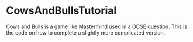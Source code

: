 # CowsAndBullsTutorial
Cows and Bulls is a game like Mastermind used in a GCSE question. This is the code on how to complete a slightly more complicated version.
